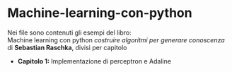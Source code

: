 # Machine-learning-con-python
Nei file sono contenuti gli esempi del libro: </br>
Machine learning con python *costruire algoritmi per generare conoscenza* di **Sebastian Raschka**, divisi per capitolo<br>

- **Capitolo 1:** Implementazione di perceptron e Adaline<br>
